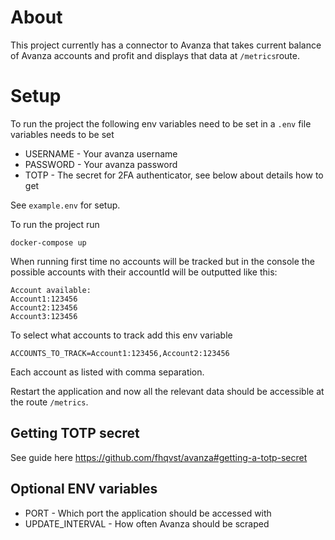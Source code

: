 # About

This project currently has a connector to Avanza that takes current balance of Avanza accounts and profit and displays that data at `/metrics`route.

# Setup
To run the project the following env variables need to be set in a `.env` file variables needs to be set

- USERNAME -  Your avanza username
- PASSWORD - Your avanza password
- TOTP - The secret for 2FA authenticator, see below about details how to get


See `example.env` for setup.

To run the project run
```shell
docker-compose up
```


When running first time no accounts will be tracked but in the console the possible accounts with their accountId will be outputted like this:
```
Account available:
Account1:123456
Account2:123456
Account3:123456
```
To select what accounts to track add this env variable
```
ACCOUNTS_TO_TRACK=Account1:123456,Account2:123456
```
Each account as listed with comma separation.

Restart the application and now all the relevant data should be accessible at the route `/metrics`.


## Getting TOTP secret
See guide here https://github.com/fhqvst/avanza#getting-a-totp-secret

## Optional ENV variables
- PORT - Which port the application should be accessed with
- UPDATE_INTERVAL - How often Avanza should be scraped


